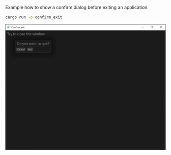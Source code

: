 Example how to show a confirm dialog before exiting an application.

```sh
cargo run -p confirm_exit
```

![Confirm exit](confirm_exit.png)